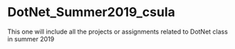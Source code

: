 # DotNet_Summer2019_csula
This one will include all the projects or assignments related to DotNet class in summer 2019
